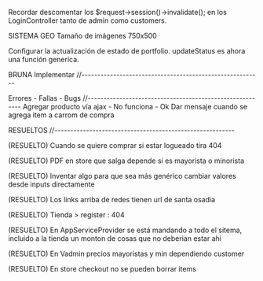 Recordar descomentar los $request->session()->invalidate();
en los LoginController tanto de admin como customers.

SISTEMA GEO
Tamaño de imágenes
750x500



Configurar la actualización de estado de portfolio. updateStatus es ahora una función generica.

BRUNA
Implementar
//---------------------------------------------------------



Errores - Fallas - Bugs
//---------------------------------------------------------
Agregar producto vía ajax - No funciona - Ok
Dar mensaje cuando se agrega item a carrom de compra





RESUELTOS
//---------------------------------------------------------

(RESUELTO)
Cuando se quiere comprar si estar logueado tira 404

(RESUELTO)
PDF en store que salga depende si es mayorista o minorista

(RESUELTO)
Inventar algo para que sea más genérico cambiar valores desde inputs directamente

(RESUELTO)
Los links arriba de redes tienen url de santa osadia

(RESUELTO)
Tienda > register : 404

(RESUELTO)
En AppServiceProvider se está mandando a todo el sitema, incluido a la tienda un monton de cosas
que no deberian estar ahi

(RESUELTO)
En Vadmin precios mayoristas y min dependiendo customer

(RESUELTO)
En store checkout no se pueden borrar items